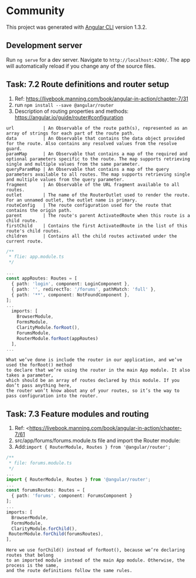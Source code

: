 # Community

This project was generated with [Angular CLI](https://github.com/angular/angular-cli) version 1.3.2.

## Development server

Run `ng serve` for a dev server. Navigate to `http://localhost:4200/`. The app will automatically reload if you change any of the source files.

## Task: 7.2 Route definitions and router setup

1. Ref: <https://livebook.manning.com/book/angular-in-action/chapter-7/31>
2. run ```npm install --save @angular/router```
3. Description  of routing properties and methods: <https://angular.io/guide/router#configuration>

```text
url           | An Observable of the route path(s), represented as an array of strings for each part of the route path.
data          | An Observable that contains the data object provided for the route. Also contains any resolved values from the resolve guard.
paramMap      | An Observable that contains a map of the required and optional parameters specific to the route. The map supports retrieving single and multiple values from the same parameter.
queryParamMap | An Observable that contains a map of the query parameters available to all routes. The map supports retrieving single and multiple values from the query parameter.
fragment      | An Observable of the URL fragment available to all routes.
outlet        | The name of the RouterOutlet used to render the route. For an unnamed outlet, the outlet name is primary.
routeConfig   | The route configuration used for the route that contains the origin path.
parent        | The route's parent ActivatedRoute when this route is a child route.
firstChild    | Contains the first ActivatedRoute in the list of this route's child routes.
children      | Contains all the child routes activated under the current route.
```

```typescript
/**
 * flie: app.module.ts
 */

...
const appRoutes: Routes = [
  { path: 'login', component: LoginComponent },
  { path: '', redirectTo: '/forums', pathMatch: 'full' },
  { path: '**', component: NotFoundComponent },
];
...
  imports: [
    BrowserModule,
    FormsModule,
    ClarityModule.forRoot(),
    ForumsModule,
    RouterModule.forRoot(appRoutes)
  ],
...
```

```text
What we’ve done is include the router in our application, and we’ve used the forRoot() method
to declare that we’re using the router in the main App module. It also takes a parameter,
which should be an array of routes declared by this module. If you don’t pass anything here,
the router won’t know about any of your routes, so it’s the way to pass configuration into the router.
```

## Task: 7.3 Feature modules and routing

1. Ref: <<https://livebook.manning.com/book/angular-in-action/chapter-7/61>
2. src/app/forums/forums.module.ts file and import the Router module:
3. Add:```import { RouterModule, Routes } from '@angular/router';```

```TypeScript
/**
 * file: forums.module.ts
 */
...
import { RouterModule, Routes } from '@angular/router';
...
const forumsRoutes: Routes = [
  { path: 'forums', component: ForumsComponent }
];
...
imports: [
  BrowserModule,
  FormsModule,
  ClarityModule.forChild(),
 RouterModule.forChild(forumsRoutes),
],

```

```text
Here we use forChild() instead of forRoot(), because we’re declaring routes that belong
to an imported module instead of the main App module. Otherwise, the process is the same,
and the route definitions follow the same rules.
```
